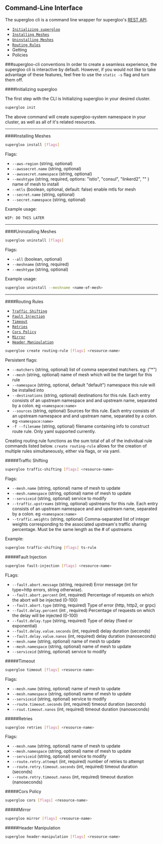 Command-Line Interface 
----
The supergloo cli is a command line wrapper for supergloo's [REST API](https://supergloo.solo.io/v1/supergloo.solo.io.project.sk/).

* [`Initializing supergloo`](cli.md#initializing-supergloo)
* [`Installing Meshes`](cli.md#installing-meshes)
* [`Uninstalling Meshes`](cli.md#uninstalling-meshes)
* [`Routing Rules`](cli.md#routing-rules)
* Getting
* Policies

###supergloo-cli conventions
In order to create a seamless experience, the supergloo cli is interactive by default.
However, if you would not like to take advantage of these features, feel free to use the `static -s` flag and turn them off.


####Initializing supergloo

The first step with the CLI is Initializing supergloo in your desired cluster.

```bash
supergloo init
```

The above command will create supergloo-system namespace in your cluster, as well as all of it's related resources.

---

####Installing Meshes


```bash
supergloo install [flags]
```

Flags:
 
* `--aws-region` (string, optional)
* `--awssecret.name` (string, optional)
* `--awssecret.namespace` (string, optional)
* `--meshtype` (string, required, options: "istio", "consul", "linkerd2", "" ) name of mesh to install
* `--mtls` (boolean, optional, default: false) enable mtls for mesh
* `--secret.name` (string, optional)
* `--secret.namespace` (string, optional)

Example usage: 
```bash
WIP: DO THIS LATER
```

---

####Uninstalling Meshes

```bash
supergloo uninstall [flags]
```


Flags:
* `--all` (boolean, optional)
* `--meshname` (string, required)
* `--meshtype` (string, optional)

Example usage:
```bash
supergloo uninstall --meshname <name-of-mesh>
```

---

####Routing Rules

* [`Traffic Shifting`](cli.md#traffic-shifting)
* [`Fault Injection`](cli.md#fault-injection)
* [`Timeout`](cli.md#timeout)
* [`Retries`](cli.md#retries)
* [`Cors Policy`](cli.md#cors-policy)
* [`Mirror`](cli.md#mirror)
* [`Header Manipulation`](cli.md#header-manipulation)

```bash
supergloo create routing-rule [flags] <resource-name>
```


Persistent flags:
* `--matchers` (string, optional) list of comma seperated matchers. eg: ("*")
* `--mesh` (string, optional) name of mesh which will be the target for this rule
* `--namespace` (string, optional, default "default") namespace this rule will be installed into
* `--destinations` (string, optional) destinations for this rule. Each entry consists of an upstream namespace and and upstream name, separated by a colon. eg `<namespace:name>`
* `--sources` (string, optional) Sources for this rule. Each entry consists of an upstream namespace and and upstream name, separated by a colon. eg `<namespace:name>`
* `-f --filename` (string, optional) filename containing info to construct route rule. Only yaml supported currently.

Creating routing rule functions as the sum total of all of the individual rule commands listed below. 
`create routing-rule` allows for the creation of multiple rules simultaneously, either via flags, or via yaml.

#####Traffic Shifting

```bash
supergloo traffic-shifting [flags] <resource-name>
```

Flags:
* `--mesh.name` (string, optional) name of mesh to update
* `--mesh.namespace` (string, optional) name of mesh to update
* `--serviceid` (string, optional) service to modify
* `--traffic.upstreams` (string, optional) upstreams for this rule. Each entry consists of an upstream namespace and and upstream name, separated by a colon. eg `<namespace:name>`
* `--traffic.weights` (string, optional) Comma-separated list of integer weights corresponding to the associated upstream's traffic sharing percentage. Must be the same length as the # of upstreams


Example: 
```bash
supergloo traffic-shifting [flags] ts-rule
```

#####Fault Injection

```bash
supergloo fault-injection [flags] <resource-name>
```

FLags:
* `--fault.abort.message` (string, required) Error message (int for type=http errors, string otherwise).
* `--fault.abort.percent` (int, required) Percentage of requests on which the abort will be injected (0-100)
* `--fault.abort.type` (string, required) Type of error (http, http2, or grpc)
* `--fault.delay.percent` (int , required) Percentage of requests on which the delay will be injected (0-100)
* `--fault.delay.type` (string, required) Type of delay (fixed or exponential)
* `--fault.delay.value.seconds` (int, required) delay duration (seconds)
* `--fault.delay.value.nanos` (int, required) delay duration (nanoseconds)
* `--mesh.name` (string, optional) name of mesh to update
* `--mesh.namespace` (string, optional) name of mesh to update
* `--serviceid` (string, optional) service to modify


#####Timeout

```bash
supergloo timeout [flags] <resource-name>
```

Flags:
* `--mesh.name` (string, optional) name of mesh to update
* `--mesh.namespace` (string, optional) name of mesh to update
* `--serviceid` (string, optional) service to modify
* `--route.timeout.seconds` (int, required) timeout duration (seconds)
* `--rout.timeout.nanos` (int, required) timeout duration (nanoseconds)

#####Retries

```bash
supergloo retries [flags] <resource-name>
```

Flags:
* `--mesh.name` (string, optional) name of mesh to update
* `--mesh.namespace` (string, optional) name of mesh to update
* `--serviceid` (string, optional) service to modify
* `--route.retry.attempt` (int, required) number of retries to attempt
* `--route.retry.timeout.seconds` (int, required) timeout duration (seconds)
* `--route.retry.timeout.nanos` (int, required) timeout duration (nanoseconds)

#####Cors Policy

```bash
supergloo cors [flags] <resource-name>
```

#####Mirror

```bash
supergloo mirror [flags] <resource-name>
```

#####Header Manipulation

```bash
supergloo header-manipulation [flags] <resource-name>
```
